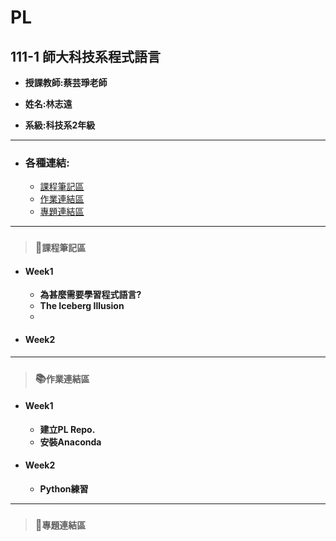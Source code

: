 # PL
## 111-1 師大科技系程式語言

+ **授課教師:蔡芸琤老師**
 
+ **姓名:林志遠** 

+ **系級:科技系2年級**
---
+ ### 各種連結:
  + [課程筆記區](https://github.com/dennis910926/PL/edit/main/README.md#%E8%AA%B2%E7%A8%8B%E7%AD%86%E8%A8%98%E5%8D%80)
  + [作業連結區](https://github.com/dennis910926/PL/edit/main/README.md#%E4%BD%9C%E6%A5%AD%E9%80%A3%E7%B5%90%E5%8D%80)
  + [專題連結區](https://github.com/dennis910926/PL/edit/main/README.md#%E5%B0%88%E9%A1%8C%E9%80%A3%E7%B5%90%E5%8D%80)
---
> ### 📝`課程筆記區`
+ #### Week1
  + **為甚麼需要學習程式語言?**
  + **The Iceberg Illusion**
  + 
+ #### Week2
***
> ### 📚`作業連結區`
+ #### Week1
  + **建立PL Repo.**
  + **安裝Anaconda**
+ #### Week2
  + **Python練習**
***
> ### 📁`專題連結區`

